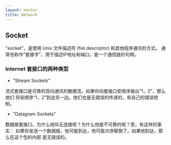 ```yaml
---
layout: master
title: Network
---
```



## Socket

"socket"，是使用 Unix 文件描述符 (fiel descriptor) 和其他程序通讯的方式。 
通常也称作"套接字"，用于描述IP地址和端口，是一个通信链的句柄。


### Internet 套接口的两种类型


-  "Stream Sockets"

流式套接口是可靠的双向通讯的数据流。如果你向套接口安顺序输出“1，2”，那么他们 将安顺序“1，2”到达另一边。他们也是无错误的传递的，有自己的错误控制。 

- "Datagram Sockets"

数据报套接口。为什么他叫无连接呢？为什么他是不可靠的呢？恩，有这样的事实： 如果你发送一个数据报，他可能到达，他可能次序颠倒了。如果他到达，那么在这个包的内部 是无错误的。 
